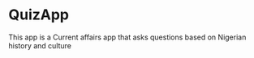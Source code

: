 # QuizApp
This app is a Current affairs app that asks questions based on Nigerian history and culture
